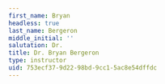 ```yaml
---
first_name: Bryan
headless: true
last_name: Bergeron
middle_initial: ''
salutation: Dr.
title: Dr. Bryan Bergeron
type: instructor
uid: 753ecf37-9d22-98bd-9cc1-5ac8e54dffdc
---
```

